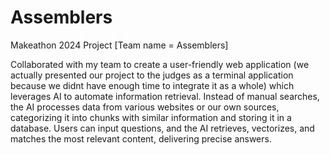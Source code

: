 # Assemblers
Makeathon 2024 Project [Team name = Assemblers]

Collaborated with my team to create a user-friendly web application (we actually presented our project to the judges as a terminal application because we didnt have enough time to integrate it as a whole) which leverages AI to automate information retrieval. Instead of manual searches, the AI processes data from various websites or our own sources, categorizing it into chunks with similar information and storing it in a database. Users can input questions, and the AI retrieves, vectorizes, and matches the most relevant content, delivering precise answers.
